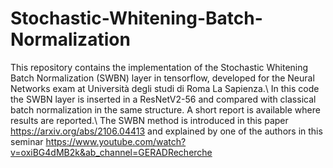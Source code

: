 # Stochastic-Whitening-Batch-Normalization
This repository contains the implementation of the Stochastic Whitening Batch Normalization (SWBN) layer in tensorflow, developed for the Neural Networks exam at Università degli studi di Roma La Sapienza.\\
In this code the SWBN layer is inserted in a ResNetV2-56 and compared with classical batch normalization in the same structure. A short report is available where results are reported.\\
The SWBN method is introduced in this paper https://arxiv.org/abs/2106.04413 and explained by one of the authors in this seminar https://www.youtube.com/watch?v=oxiBG4dMB2k&ab_channel=GERADRecherche
